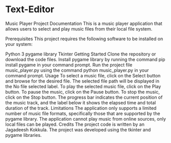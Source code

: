 # Text-Editor
Music Player Project Documentation
This is a music player application that allows users to select and play music files from their local file system.

Prerequisites
This project requires the following software to be installed on your system:

Python 3
pygame library
Tkinter
Getting Started
Clone the repository or download the code files.
Install pygame library by running the command pip install pygame in your command prompt.
Run the project file music_player.py using the command python music_player.py in your command prompt.
Usage
To select a music file, click on the Select button and browse for the desired file.
The selected file path will be displayed in the No file selected label.
To play the selected music file, click on the Play button.
To pause the music, click on the Pause button.
To stop the music, click on the Stop button.
The progress bar indicates the current position of the music track, and the label below it shows the elapsed time and total duration of the track.
Limitations
The application only supports a limited number of music file formats, specifically those that are supported by the pygame library.
The application cannot play music from online sources, only local files can be played.
Credits
The project code is written by an Jagadeesh Kokkula. The project was developed using the tkinter and pygame libraries.
